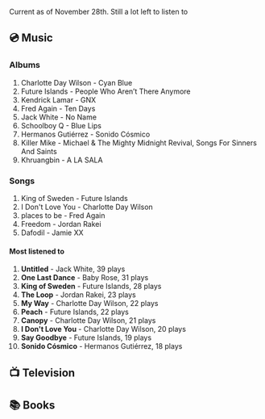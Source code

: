 Current as of November 28th. Still a lot left to listen to

## 💿 Music

### Albums

1. Charlotte Day Wilson - Cyan Blue
2. Future Islands - People Who Aren’t There Anymore
3. Kendrick Lamar - GNX
4. Fred Again - Ten Days
5. Jack White - No Name
6. Schoolboy Q - Blue Lips
7. Hermanos Gutiérrez - Sonido Cósmico
8. Killer Mike - Michael & The Mighty Midnight Revival, Songs For Sinners And Saints
9. Khruangbin - A LA SALA

### Songs 
1. King of Sweden - Future Islands
2. I Don't Love You - Charlotte Day Wilson
3. places to be - Fred Again
4. Freedom - Jordan Rakei
5. Dafodil - Jamie XX


#### Most listened to
1. **Untitled** - Jack White, 39 plays
2. **One Last Dance** - Baby Rose, 31 plays
3. **King of Sweden** - Future Islands, 28 plays
4. **The Loop** - Jordan Rakei, 23 plays
5. **My Way** - Charlotte Day Wilson, 22 plays
6. **Peach** - Future Islands, 22 plays
7. **Canopy** - Charlotte Day Wilson, 21 plays
8. **I Don't Love You** - Charlotte Day Wilson, 20 plays
9. **Say Goodbye** - Future Islands, 19 plays
10. **Sonido Cósmico** - Hermanos Gutiérrez, 18 plays


## 📺 Television


## 📚 Books



